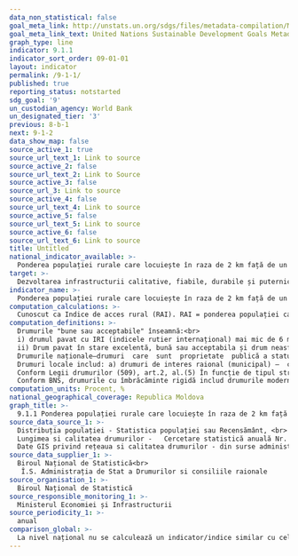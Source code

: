 ```yaml
---
data_non_statistical: false
goal_meta_link: http://unstats.un.org/sdgs/files/metadata-compilation/Metadata-Goal-9.pdf
goal_meta_link_text: United Nations Sustainable Development Goals Metadata (pdf 663kB)
graph_type: line
indicator: 9.1.1
indicator_sort_order: 09-01-01
layout: indicator
permalink: /9-1-1/
published: true
reporting_status: notstarted
sdg_goal: '9'
un_custodian_agency: World Bank
un_designated_tier: '3'
previous: 8-b-1
next: 9-1-2
data_show_map: false
source_active_1: true
source_url_text_1: Link to source
source_active_2: false
source_url_text_2: Link to Source
source_active_3: false
source_url_3: Link to source
source_active_4: false
source_url_text_4: Link to source
source_active_5: false
source_url_text_5: Link to source
source_active_6: false
source_url_text_6: Link to source
title: Untitled
national_indicator_available: >-
  Ponderea populației rurale care locuiește în raza de 2 km față de un drum funcțional
target: >-
  Dezvoltarea infrastructurii calitative, fiabile, durabile și puternice, inclusiv infrastructura regională și transfrontalieră, pentru a sprijini dezvoltarea economică și bunăstarea oamenilor, cu accent pe accesul larg și echitabil pentru toți
indicator_name: >-
  Ponderea populației rurale care locuiește în raza de 2 km față de un drum funcțional pentru toate anotimpurile
computation_calculations: >-
  Cunoscut ca Indice de acces rural (RAI). RAI = ponderea populației care trăiește in raza a 2 km de la cel mai apropiat drum în "stare bună sau acceptabila" în zonele rurale.
computation_definitions: >-
  Drumurile "bune sau acceptabile" înseamnă:<br> 
  i) drumul pavat cu IRI (indicele rutier internațional) mai mic de 6 metri / km și drumul nepavat cu IRI mai mic de 13 metri / km, când sunt disponibile date IRI<br> 
  ii) Drum pavat în stare excelentă, bună sau acceptabila și drum neasfaltat în stare excelentă sau bună, când datele IRI nu sunt disponibile, dar sunt disponibile alte date privind starea drumurilor, cum ar fi PCI sau evaluarea vizuală după clasă.<br> 
  Drumurile naționale–drumuri  care  sunt  proprietate  publică a statului, care asigură principale legături rutiere  internaționale, legătura intre  capitala  țării  și orașele-reședință,  municipiile  ți  obiectivele  de importanță republicană, precum și legătura între ele.<br> 
  Drumuri locale includ: a) drumuri de interes raional (municipal) –  care asigură legătura dintre oraşele-reşedință și satele (comunele) din componența raionului (municipiului), precum și legătura dintre sate (comune), inclusiv accesul către acestea dinspre drumurile naționale.  b) drumuri comunale – care asigură legătura dintre satul-reședință de comună și satele componente sau dintre acestea și obiectivele de interes comunal; c) străzi – drumuri publice din interiorul localităților care sunt proprietate publică a unităților administrativ-teritoriale de nivelul întâi sau, după caz, a municipiilor Chișinău și Bălți.<br> 
  Conform Legii drumurilor (509), art.2, al.(5) În funcție de tipul structurii rutiere, drumurile se împart în: a) drumuri cu structura rutieră capitală (permanentă) – cu îmbrăcăminte din beton asfaltic sau beton de ciment; b) drumuri cu structura rutieră ușoară (semipermanentă) – cu îmbrăcăminte rutiere din materiale locale anrobate cu lianți bituminoși; c) drumuri cu structura rutieră provizorie – drumurile pietruite.<br> 
  Conform BNS, drumurile cu îmbrăcăminte rigidă includ drumurile modernizate și drumurile pietruite. Drumurile modernizate sunt cele care au partea carosabilă acoperită cu una din următoarele categorii de îmbrăcăminte: beton-ciment, asfaltice, pavaje din piatră cioplită și împietrite cu lianți hidro-carbonici.  Drumurile pietruite sunt cele a căror parte carosabilă are una din următoarele feluri de construcții: pavaj din piatră brută sau bolovani, pietruire îmbunătățită sau pietruire simplă. Drumuri de pământ  - (nepavat) se considera drumul cu baza stabilizata,  care nu este acoperit cu piatra concasata, liant asfaltic sau agenți bituminoși, ciment sau pavaj cu pietre.
computation_units: Procent, %
national_geographical_coverage: Republica Moldova
graph_title: >-
  9.1.1 Ponderea populației rurale care locuiește în raza de 2 km față de un drum funcțional
source_data_source_1: >-
  Distribuția populației - Statistica populației sau Recensământ, <br> 
  Lungimea si calitatea drumurilor -   Cercetare statistică anuală Nr. 3-drum (Administrația de Stat a Drumurile - drumuri publice, consiliile raionale - drumurile naționale si locale), <br> 
  Date GIS privind rețeaua si calitatea drumurilor - din surse administrative (Ingeocad)
source_data_supplier_1: >-
  Biroul Național de Statistică<br> 
   Î.S. Administrația de Stat a Drumurilor si consiliile raionale
source_organisation_1: >-
  Biroul Național de Statistică
source_responsible_monitoring_1: >-
  Ministerul Economiei și Infrastructurii
source_periodicity_1: >-
  anual
comparison_global: >-
  La nivel național nu se calculează un indicator/indice similar cu cel global. Indicele global presupune utilizarea a 3 seturi de date georeferențiate - care lipsesc sau sunt parțial disponibile in RM
---
```

